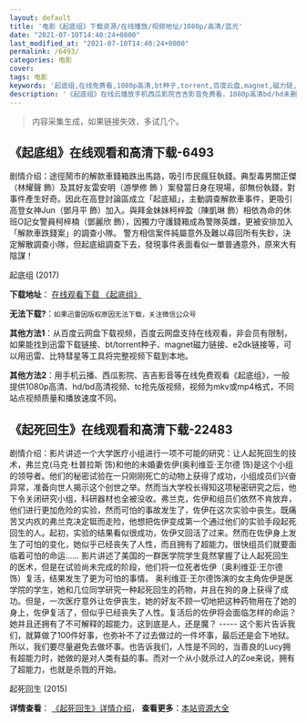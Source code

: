 ```yaml
---
layout: default
title: '电影《起底组》下载资源/在线播放/视频地址/1080p/高清/蓝光'
date: "2021-07-10T14:40:24+0800"
last_modified_at: "2021-07-10T14:40:24+0800"
permalink: /6493/
categories: 电影
cover:
tags: 电影
keywords: '起底组,在线免费看,1080p高清,bt种子,torrent,百度云盘,magnet,磁力链,迅雷下载资源'
description: '《起底组》在线云播放手机西瓜影院吉吉影音免费看，1080p高清bd/hd未删减完整版和tc抢先枪版，mkv/mp4格式，附带bt/torrent种子、magnet/磁力链、百度云盘、网盘资源迅雷下载链接'
---
```


>内容采集生成，如果链接失效，多试几个。


## 《起底组》在线观看和高清下载-6493

剧情介绍：途徑鬧市的解款車錢箱跌出馬路，吸引市民瘋狂執錢。典型毒男關正傑（林耀聲 飾）及其好友雷安明（游學修 飾 ）案發當日身在現場，卻無份執錢，對事件產生好奇。因此在高登討論區成立「起底組」，主動調查解款車事件，更吸引高登女神Jun（鄧月平 飾）加入。與拜金妹妹柯梓盈（陳凱琳 飾）相依為命的休班O記女警員柯梓楠（鄧麗欣 飾），因獨力守護錢箱成為警隊英雌，更被安排加入「解款車跌錢案」的調查小隊。 警方相信案件純屬意外及難以尋回所有失鈔，決定解散調查小隊，但起底組調查下去，發現事件表面看似一單普通意外，原來大有陰謀！


起底组 (2017)

**下载地址**： [在线观看下载 《起底组》](https://www.btbtdy.me/btdy/dy14851.html) 


**无法下载?**：`如果迅雷因版权原因无法下载，关注微信公众号 `

**其他方法1**：从百度云网盘下载视频，百度云网盘支持在线观看，非会员有限制，如果能找到迅雷下载链接、bt/torrent种子、magnet磁力链接、e2dk链接等，可以用迅雷、比特彗星等工具将完整视频下载到本地。

**其他方法2**：用手机云播、西瓜影院、吉吉影音等在线免费观看《起底组》，一般提供1080p高清、hd/bd高清视频、tc抢先版视频，视频为mkv或mp4格式，不同站点视频质量和播放速度不同。


## 《起死回生》在线观看和高清下载-22483

剧情介绍：影片讲述一个大学医疗小组进行一项不可能的研究：让人起死回生的技术，弗兰克(马克·杜普拉斯 饰)和他的未婚妻佐伊(奥利维亚·王尔德 饰)是这个小组的领导者。他们的秘密试验在一只刚刚死亡的动物上获得了成功，小组成员们兴奋异常，准备向世人揭示这个创世之举。然而当大学校长得知这项秘密研究之后，他下令关闭研究小组，科研器材也全被没收。弗兰克，佐伊和组员们依然不肯放弃，他们进行更加危险的实验，然而可怕的事故发生了，佐伊在这次实验中丧生。既痛苦又内疚的弗兰克决定铤而走险，他想把佐伊变成第一个通过他们的实验手段起死回生的人。起初，实验的结果看似很成功，佐伊又回活了过来。然而在佐伊身上发生了可怕的变化，她似乎已经丧失了人性，而且拥有了超能力。很快组员们就要面临着可怕的命运…… 影片讲述了美国的一群医学院学生竟然掌握了让人起死回生的医术，但是在试验尚未完成的阶段，他们将一位死者佐伊（奥利维亚·王尔德 饰）复活，结果发生了更为可怕的事情。 奥利维亚·王尔德饰演的女主角佐伊是医学院的学生，她和几位同学研究一种起死回生的药物，并且在狗的身上获得了成功。但是，一次医疗意外让佐伊丧生，她的好友不顾一切地把这种药物用在了她的身上，佐伊复活了，但似乎已经丧失了人性。复活后的佐伊将会面临怎样的命运？她并且还拥有了不可解释的超能力，这到底是人，还是魔？ ----- 这个影片告诉我们，就算做了100件好事，也弥补不了过去做过的一件坏事，最后还是会下地狱。所以，我们要尽量避免去做坏事。也告诉我们，人性是不同的，当善良的Lucy拥有超能力时，她做的是对人类有益的事。而对一个从小就杀过人的Zoe来说，拥有了超能力，也就是杀戮的开始。


起死回生 (2015)

**详情查看**： [《起死回生》详情介绍](/movie/22483/)， **查看更多**：[本站资源大全](/movie/t/all/)

